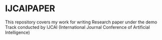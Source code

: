 # IJCAIPAPER
This repository covers my  work for writing Research paper under the demo Track conducted by IJCAI (International Journal Conference of Artificial Intelligence)
